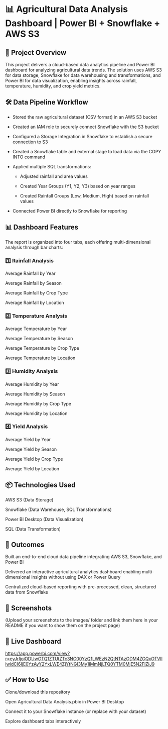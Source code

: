 # 📊 Agricultural Data Analysis Dashboard | Power BI + Snowflake + AWS S3

## 📌 Project Overview

This project delivers a cloud-based data analytics pipeline and Power BI dashboard for analyzing agricultural data trends. The solution uses AWS S3 for data storage, Snowflake for data warehousing and transformations, and Power BI for data visualization, enabling insights across rainfall, temperature, humidity, and crop yield metrics.

## 🛠️ Data Pipeline Workflow

* Stored the raw agricultural dataset (CSV format) in an AWS S3 bucket

* Created an IAM role to securely connect Snowflake with the S3 bucket

* Configured a Storage Integration in Snowflake to establish a secure connection to S3

* Created a Snowflake table and external stage to load data via the COPY INTO command

* Applied multiple SQL transformations:

  * Adjusted rainfall and area values

  * Created Year Groups (Y1, Y2, Y3) based on year ranges

  * Created Rainfall Groups (Low, Medium, High) based on rainfall values

* Connected Power BI directly to Snowflake for reporting

## 📊 Dashboard Features

The report is organized into four tabs, each offering multi-dimensional analysis through bar charts:

### 1️⃣ Rainfall Analysis

Average Rainfall by Year

Average Rainfall by Season

Average Rainfall by Crop Type

Average Rainfall by Location

### 2️⃣ Temperature Analysis

Average Temperature by Year

Average Temperature by Season

Average Temperature by Crop Type

Average Temperature by Location

### 3️⃣ Humidity Analysis

Average Humidity by Year

Average Humidity by Season

Average Humidity by Crop Type

Average Humidity by Location

### 4️⃣ Yield Analysis

Average Yield by Year

Average Yield by Season

Average Yield by Crop Type

Average Yield by Location

## 📦 Technologies Used

AWS S3 (Data Storage)

Snowflake (Data Warehouse, SQL Transformations)

Power BI Desktop (Data Visualization)

SQL (Data Transformation)

## 🎯 Outcomes

Built an end-to-end cloud data pipeline integrating AWS S3, Snowflake, and Power BI

Delivered an interactive agricultural analytics dashboard enabling multi-dimensional insights without using DAX or Power Query

Centralized cloud-based reporting with pre-processed, clean, structured data from Snowflake

## 📸 Screenshots

(Upload your screenshots to the images/ folder and link them here in your README if you want to show them on the project page)

## 🔗 Live Dashboard

https://app.powerbi.com/view?r=eyJrIjoiODUwOTQ1ZTUtZTc3NC00YzQ1LWEzN2QtNTAzODM4ZGQxOTVlIiwidCI6IjE0YzAyY2YxLWE4ZjYtNGI3My1iMmNjLTQ0YTM0MjE5N2FiZiJ9

## ✅ How to Use

Clone/download this repository

Open Agricultural Data Analysis.pbix in Power BI Desktop

Connect it to your Snowflake instance (or replace with your dataset)

Explore dashboard tabs interactively
